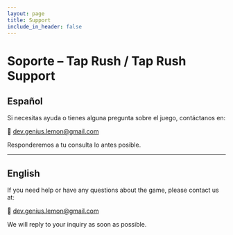```yaml
---
layout: page
title: Support
include_in_header: false
---
```

# Soporte – Tap Rush / Tap Rush Support

## Español
Si necesitas ayuda o tienes alguna pregunta sobre el juego, contáctanos en:

📧 dev.genius.lemon@gmail.com

Responderemos a tu consulta lo antes posible.

---

## English
If you need help or have any questions about the game, please contact us at:

📧 dev.genius.lemon@gmail.com

We will reply to your inquiry as soon as possible.
